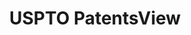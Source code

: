 ---
layout: default
bigquery: https://console.cloud.google.com/bigquery?p=patents-public-data&d=patentsview&page=dataset
citation: Attribution should be given to PatentsView for use, distribution, or derivative
  works.
code: https://github.com/CSSIP-AIR/PatentsView-Code-Snippets/
contributors: USPTO
cost: None
description: 'PatentsView includes US patent data including raw data (summaries, applications,
  pregrant applications), disambugations of inventors and assignees, and inventor
  gender estimates.  Also foreign priority data, # of figures and sheets, and government
  interest statements.'
documentation: https://patentsview.org/query/builder-faqs
last_edit: Mon, 04 Apr 2022 19:02:57 GMT
location: https://patentsview.org/
maintained_by: USPTO
record_creation_timestamp: 12/2/2020 17:20:46
schema_fields: '[''disamb_assignee_id_20190312'', ''country'', ''level_three'', ''state'',
  ''level_one'', ''male'', ''location_id'', ''city'', ''category'', ''text'', ''category_id'',
  ''section'', ''date'', ''disclaimer_date'', ''disamb_assignee_id_20200929'', ''attribution_status'',
  ''role'', ''exemplary'', ''contract_award_number'', ''disamb_inventor_id_20171226'',
  ''applicant_type'', ''classification_data_source'', ''action_date'', ''disamb_inventor_id_20191231'',
  ''rawinventor_id'', ''type'', ''disamb_inventor_id_20201229'', ''disamb_assignee_id_20181127'',
  ''series_code'', ''withdrawn'', ''disamb_inventor_id_20200630'', ''patent_id'',
  ''filename'', ''num'', ''latitude'', ''term_grant'', ''subgroup_id'', ''male_flag'',
  ''gi_statement'', ''number'', ''sequence'', ''_371_date'', ''subcategory_id'', ''title'',
  ''name'', ''_102_date'', ''classification_value'', ''sector_title'', ''name_last'',
  ''main_group'', ''status'', ''disamb_inventor_id_20180528'', ''subsection_id'',
  ''kind'', ''ipc_class'', ''subgroup'', ''term_disclaimer'', ''country_transformed'',
  ''disamb_inventor_id_20191008'', ''rel_id'', ''assignee_id'', ''fname'', ''num_figures'',
  ''doc_type'', ''subclass'', ''reldocno'', ''rawassignee_id'', ''section_id'', ''inventor_id'',
  ''disamb_assignee_id_20200331'', ''disamb_inventor_id_20170808'', ''relkind'', ''application_id'',
  ''lawyer_id'', ''disamb_assignee_id_20190820'', ''uuid'', ''term_extension'', ''lname'',
  ''disamb_inventor_id_20170307'', ''disamb_inventor_id_20171003'', ''ipc_version_indicator'',
  ''num_claims'', ''classification_status'', ''disamb_inventor_id_20190820'', ''designation'',
  ''publication_number'', ''classification_level'', ''id'', ''length'', ''lapse_of_patent'',
  ''num_sheets'', ''symbol_position'', ''field_id'', ''disamb_inventor_id_20200331'',
  ''longitude'', ''rawlocation_id'', ''f371_date'', ''field_title'', ''variety'',
  ''group_id'', ''mainclass_id'', ''doctype'', ''level_two'', ''citation_id'', ''deceased'',
  ''abstract'', ''disamb_inventor_id_20181127'', ''disamb_inventor_id_20200929'',
  ''organization_id'', ''group'', ''rule_47'', ''county'', ''subclass_id'', ''state_fips'',
  ''latlong'', ''dependent'', ''organization'', ''disamb_assignee_id_20200630'', ''latin_name'',
  ''disamb_assignee_id_20191008'', ''name_first'', ''disamb_assignee_id_20191231'',
  ''f102_date'', ''county_fips'', ''disamb_inventor_id_20190312'']'
shortname: patentsview
tags:
- disambiguation
- United States
- gender
terms_of_use: Creative Commons Attribution 4.0 International License.
timeframe: 1963-1999
title: USPTO PatentsView
uuid: cf1780b1-e265-4e49-8d1d-83b9cfe0fd9a
---